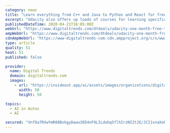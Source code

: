 ```yaml
---
category: news
title: "Learn everything from C++ and Java to Python and React for free with Udacity"
excerpt: "Udacity also offers up loads of courses for learning specific areas such as Artificial Intelligence in Business, Product Management, Business Analysis, and Marketing Analysis. It also tackles A.I. in-depth leading to fascinating insights into autonomous systems such as self-driving cars. The courses aren’t just about watching videos either ..."
publishedDateTime: 2020-04-21T16:05:00Z
webUrl: "https://www.digitaltrends.com/dtdeals/udacity-one-month-free-trial-java-python-react-courses/"
ampWebUrl: "https://www.digitaltrends.com/dtdeals/udacity-one-month-free-trial-java-python-react-courses/?amp"
cdnAmpWebUrl: "https://www-digitaltrends-com.cdn.ampproject.org/c/s/www.digitaltrends.com/dtdeals/udacity-one-month-free-trial-java-python-react-courses/?amp"
type: article
quality: 51
heat: 51
published: false

provider:
  name: Digital Trends
  domain: digitaltrends.com
  images:
    - url: "https://insideout.app/ai/assets/images/organizations/digitaltrends.com-50x50.jpg"
      width: 50
      height: 50

topics:
  - AI in Autos
  - AI

secured: "Vnf8a7RXwYmR08BxkgyDawu3ED4nF9LILdobq5flhIrzNIZt2E/JCI1vnaXoPlBXUmnLA87duWgU4q1QwsjQCb6z4zYSytsEH9H3/RcC52sZxAQicHhEVx2cnjEnu8PbWNnQQ8AUXBhp8MeBglGdcL3aqT3cNtcbgt8SHff7tCbPrwuB1QrRsc9oQZM76Yg/7D2ibMIiYnxl03/GVeW4a+IASMpJXZt69AhFdk7Qlyx1XFg0TWeB/dwbVcXc8RCY/IjK+VbsGpvfmFCAn7coNoQ1DjYS87vy1Kgv7+ZaYKf0VMIwo4yXsEyMjutAg8rKGpT27M8CpFadcKxAOj/zVF9XoIiyPVqVadx1sCopnzM+5U/4Y+rjddXPmSvVrl2DA1b5/tuDnCPLjeTY3vCXQ/YOkoJbo6gHVr5RXWeCU6IHcT8Sxf5MtMZTXS1EOOeUAu47o54pMhphmcNLfB1EuaN5uTfAYQT6ynsE4N6VSgU=;QKeHiYZJR3eAS91APb0Phg=="
---
```


